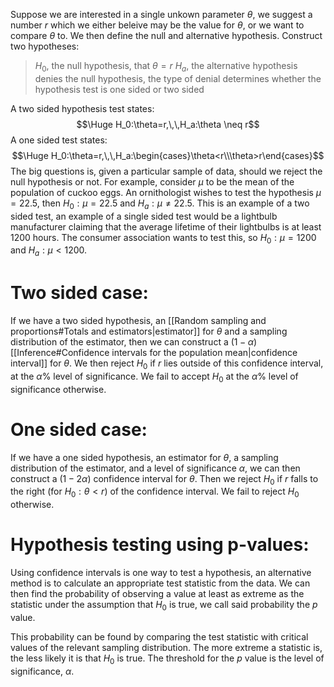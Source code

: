 
Suppose we are interested in a single unkown parameter $\theta$, we suggest a number $r$ which we either beleive may be the value for $\theta$, or we want to compare $\theta$ to. We then define the null and alternative hypothesis. Construct two hypotheses:
>$H_0$, the null hypothesis, that $\theta=r$
>$H_a$, the alternative hypothesis denies the null hypothesis, the type of denial determines whether the hypothesis test is one sided or two sided

A two sided hypothesis test states:$$\Huge H_0:\theta=r,\,\,H_a:\theta \neq r$$A one sided test states:$$\Huge H_0:\theta=r,\,\,H_a:\begin{cases}\theta<r\\\theta>r\end{cases}$$
The big questions is, given a particular sample of data, should we reject the null hypothesis or not. For example, consider $\mu$ to be the mean of the population of cuckoo eggs. An ornithologist wishes to test the hypothesis $\mu=22.5$, then $H_0:\mu=22.5$ and $H_a:\mu\neq22.5$. This is an example of a two sided test, an example of a single sided test would be a lightbulb manufacturer claiming that the average lifetime of their lightbulbs is at least $1200$ hours. The consumer association wants to test this, so $H_0:\mu=1200$ and $H_a:\mu<1200$.

# Two sided case:

If we have a two sided hypothesis, an [[Random sampling and proportions#Totals and estimators|estimator]] for $\theta$ and a sampling distribution of the estimator, then we can construct a $(1-\alpha)$ [[Inference#Confidence intervals for the population mean|confidence interval]] for $\theta$. We then reject $H_0$ if $r$ lies outside of this confidence interval, at the $\alpha$% level of significance. We fail to accept $H_0$ at the $\alpha$% level of significance otherwise.

# One sided case:

If we have a one sided hypothesis, an estimator for $\theta$, a sampling distribution of the estimator, and a level of significance $\alpha$, we can then construct a $(1-2\alpha)$ confidence interval for $\theta$. Then we reject $H_0$ if $r$ falls to the right (for $H_0:\theta<r$) of the confidence interval. We fail to reject $H_0$ otherwise.

# Hypothesis testing using p-values:

Using confidence intervals is one way to test a hypothesis, an alternative method is to calculate an appropriate test statistic from the data. We can then find the probability of observing a value at least as extreme as the statistic under the assumption that $H_0$ is true, we call said probability the $p$ value.

This probability can be found by comparing the test statistic with critical values of the relevant sampling distribution. The more extreme a statistic is, the less likely it is that $H_0$ is true. The threshold for the $p$ value is the level of significance, $\alpha$.